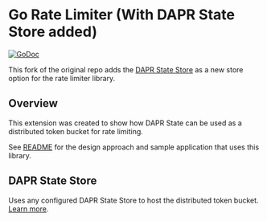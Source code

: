 # Go Rate Limiter (With DAPR State Store added)

[![GoDoc](https://img.shields.io/badge/go-documentation-blue.svg?style=flat-square)](https://pkg.go.dev/mod/github.com/sethvargo/go-limiter)

This fork of the original repo adds the [DAPR State Store](./daprstore/) as a new store option for the rate limiter library.

## Overview

This extension was created to show how DAPR State can be used as a distributed token bucket for rate limiting.

See [README](./daprsample/README.md) for the design approach and sample application that uses this library.

## DAPR State Store

Uses any configured DAPR State Store to host the distributed token bucket.
[Learn more](https://pkg.go.dev/github.com/sujitdmello/go-limiter/daprstore).
